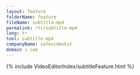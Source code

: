 ```yaml
---
layout: feature
folderName: feature
fileName: subtitle-mp4
permalink: /tr/subtitle-mp4
lang: tr
tool: subtitle-mp4
companyName: safevideokit
domain : com
---
```


{% include VideoEditorIndex/subtitleFeature.html %}

   